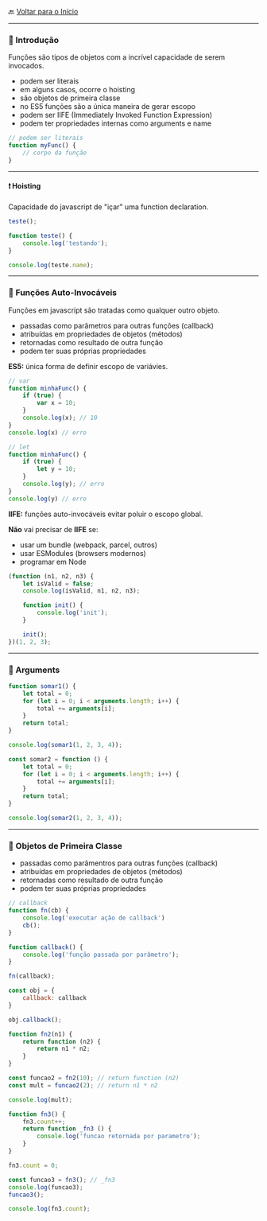 🔙 [Voltar para o Início](https://github.com/4L1C3-R4BB1T/estudos/tree/main/javascript "Voltar para o Início")

---

### 🔸 Introdução
Funções são tipos de objetos com a incrível capacidade de serem invocados.
* podem ser literais 
* em alguns casos, ocorre o hoisting
* são objetos de primeira classe
* no ES5 funções são a única maneira de gerar escopo
* podem ser IIFE (Immediately Invoked Function Expression)
* podem ter propriedades internas como arguments e name

```js
// podem ser literais
function myFunc() {
    // corpo da função
}
```
---

#### ❗️ Hoisting
Capacidade do javascript de "içar" uma function declaration.

```js
teste();

function teste() {
    console.log('testando');
}

console.log(teste.name); 
```

---

### 🔸 Funções Auto-Invocáveis
Funções em javascript são tratadas como qualquer outro objeto.
* passadas como parâmetros para outras funções (callback)
* atribuídas em propriedades de objetos (métodos)
* retornadas como resultado de outra função
* podem ter suas próprias propriedades

**ES5:** única forma de definir escopo de variávies.

```js
// var
function minhaFunc() {
    if (true) {
        var x = 10;
    }
    console.log(x); // 10
}
console.log(x) // erro

// let
function minhaFunc() {
    if (true) {
        let y = 10;
    }
    console.log(y); // erro
}
console.log(y) // erro
```

**IIFE:** funções auto-invocáveis evitar poluir o escopo global. 

**Não** vai precisar de **IIFE** se:
* usar um bundle (webpack, parcel, outros)
* usar ESModules (browsers modernos)
* programar em Node

```js
(function (n1, n2, n3) {
    let isValid = false;
    console.log(isValid, n1, n2, n3);

    function init() {
        console.log('init');
    }

    init();
})(1, 2, 3);
```

---

### 🔸 Arguments
```js 
function somar1() {
    let total = 0;
    for (let i = 0; i < arguments.length; i++) {
        total += arguments[i];
    }
    return total;
}

console.log(somar1(1, 2, 3, 4));
```

```js 
const somar2 = function () {
    let total = 0;
    for (let i = 0; i < arguments.length; i++) {
        total += arguments[i];
    }
    return total;
}

console.log(somar2(1, 2, 3, 4));
```

--- 

### 🔸 Objetos de Primeira Classe
* passadas como parâmentros para outras funções (callback)
* atribuídas em propriedades de objetos (métodos)
* retornadas como resultado de outra função
* podem ter suas próprias propriedades 

```js
// callback
function fn(cb) {
    console.log('executar ação de callback')
    cb();
}

function callback() {
    console.log('função passada por parâmetro');
}

fn(callback);
```

```js
const obj = {
    callback: callback
}

obj.callback();
```

```js
function fn2(n1) {
    return function (n2) {
        return n1 * n2;
    }
}

const funcao2 = fn2(10); // return function (n2)
const mult = funcao2(2); // return n1 * n2

console.log(mult);
```

```js
function fn3() {
    fn3.count++;
    return function _fn3 () {
        console.log('funcao retornada por parametro');
    }
}

fn3.count = 0;

const funcao3 = fn3(); // _fn3
console.log(funcao3);
funcao3();

console.log(fn3.count);
```
